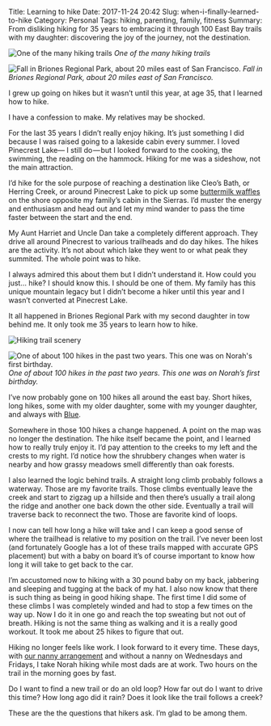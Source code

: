 Title: Learning to hike
Date: 2017-11-24 20:42
Slug: when-i-finally-learned-to-hike
Category: Personal
Tags: hiking, parenting, family, fitness
Summary: From disliking hiking for 35 years to embracing it through 100 East Bay trails with my daughter: discovering the joy of the journey, not the destination.

![One of the many hiking trails]({static}/images/2017/11/2b401-1ukfvhllbfjaefeqtqiufbq.jpeg)
*One of the many hiking trails*

![Fall in Briones Regional Park, about 20 miles east of San Francisco.]({static}/images/2017/11/4b59c-18ezr2ezsrhpgqzbzii_0pw.jpeg)
*Fall in Briones Regional Park, about 20 miles east of San Francisco.*

I grew up going on hikes but it wasn’t until this year, at age 35, that I learned how to hike.

I have a confession to make. My relatives may be shocked.

For the last 35 years I didn’t really enjoy hiking. It’s just something I did because I was raised going to a lakeside cabin every summer. I loved Pinecrest Lake— I still do — but I looked forward to the cooking, the swimming, the reading on the hammock. Hiking for me was a sideshow, not the main attraction.

I’d hike for the sole purpose of reaching a destination like Cleo’s Bath, or Herring Creek, or around Pinecrest Lake to pick up some [buttermilk waffles](https://medium.com/@rbucks/pinecrest-buttermilk-waffles-76709adc7c09) on the shore opposite my family’s cabin in the Sierras. I’d muster the energy and enthusiasm and head out and let my mind wander to pass the time faster between the start and the end.

My Aunt Harriet and Uncle Dan take a completely different approach. They drive all around Pinecrest to various trailheads and do day hikes. The hikes are the activity. It’s not about which lake they went to or what peak they summited. The whole point was to hike.

I always admired this about them but I didn’t understand it. How could you just… hike? I should know this. I should be one of them. My family has this unique mountain legacy but I didn’t become a hiker until this year and I wasn’t converted at Pinecrest Lake.

It all happened in Briones Regional Park with my second daughter in tow behind me. It only took me 35 years to learn how to hike.

![Hiking trail scenery]({static}/images/2017/11/30b87-1eceqk8b_yj3-oshgzps3pg.jpeg)

![One of about 100 hikes in the past two years. This one was on Norah's first birthday.]({static}/images/2017/11/5d035-1van61vku2xbysfmywgiiuw.jpeg)
*One of about 100 hikes in the past two years. This one was on Norah’s first birthday.*

I’ve now probably gone on 100 hikes all around the east bay. Short hikes, long hikes, some with my older daughter, some with my younger daughter, and always with [Blue](https://medium.com/@rbucks/the-ascent-of-blue-1da38dbe855b).

Somewhere in those 100 hikes a change happened. A point on the map was no longer the destination. The hike itself became the point, and I learned how to really truly enjoy it. I’d pay attention to the creeks to my left and the crests to my right. I’d notice how the shrubbery changes when water is nearby and how grassy meadows smell differently than oak forests.

I also learned the logic behind trails. A straight long climb probably follows a waterway. Those are my favorite trails. Those climbs eventually leave the creek and start to zigzag up a hillside and then there’s usually a trail along the ridge and another one back down the other side. Eventually a trail will traverse back to reconnect the two. Those are favorite kind of loops.

I now can tell how long a hike will take and I can keep a good sense of where the trailhead is relative to my position on the trail. I’ve never been lost (and fortunately Google has a lot of these trails mapped with accurate GPS placement) but with a baby on board it’s of course important to know how long it will take to get back to the car.

I’m accustomed now to hiking with a 30 pound baby on my back, jabbering and sleeping and tugging at the back of my hat. I also now know that there is such thing as being in good hiking shape. The first time I did some of these climbs I was completely winded and had to stop a few times on the way up. Now I do it in one go and reach the top sweating but not out of breath. Hiking is not the same thing as walking and it is a really good workout. It took me about 25 hikes to figure that out.

Hiking no longer feels like work. I look forward to it every time. These days, with [our nanny arrangement](https://medium.com/@rbucks/how-i-made-a-5-000-return-on-a-fancy-2-day-vacation-21b9100d3fb5) and without a nanny on Wednesdays and Fridays, I take Norah hiking while most dads are at work. Two hours on the trail in the morning goes by fast.

Do I want to find a new trail or do an old loop? How far out do I want to drive this time? How long ago did it rain? Does it look like the trail follows a creek?

These are the the questions that hikers ask. I’m glad to be among them.